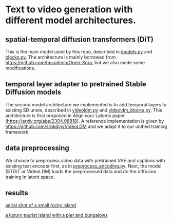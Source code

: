 # Text to video generation with different model architectures.
## spatial-temporal diffusion transformers (DiT)
This is the main model used by this repo, described in [models.py](models.py) and [blocks.py](blocks.py). The architecture is mainly borrowed from https://github.com/hpcaitech/Open-Sora, but we also made some modifications. 

## temporal layer adapter to pretrained Stable Diffusion models
The second model architecture we implemented is to add temporal layers to existing SD unets, described in [videoldm.py](videoldm.py) and [videoldm_blocks.py](videoldm_blocks.py). This architecture is first proposed in Align your Latents paper (https://arxiv.org/abs/2304.08818). A reference implementation is given by https://github.com/srpkdyy/VideoLDM and we adapt it to our unified training framework.

## data preprocessing
We choose to preprocess video data with pretrained VAE and captions with existing text encoder first, as in [preprocess_encoding.py](preprocess_encoding.py). Next, the model (STDiT or VideoLDM) loads the preprocessed data and do the diffusion training in latent space.

## results
[aerial shot of a small rocky island](assets/sample_0.mp4)

[a luxury tourist island with a pier and bungalows](assets/sample_1.mp4)
